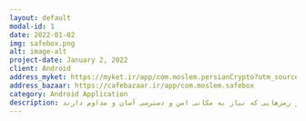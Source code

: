 ```yaml
---
layout: default
modal-id: 1
date: 2022-01-02
img: safebox.png
alt: image-alt
project-date: January 2, 2022
client: Android
address_myket: https://myket.ir/app/com.moslem.persianCrypto?utm_source=search-ads-gift&utm_medium=cpc
address_bazaar: https://cafebazaar.ir/app/com.moslem.safebox
category: Android Application
description: گاوصندوق برنامه ای است برای نگهداری اطلاعات ، حساب ها و رمزهایی که نیاز به مکانی امن و دسترسی آسان و مداوم دارند.
---
```

